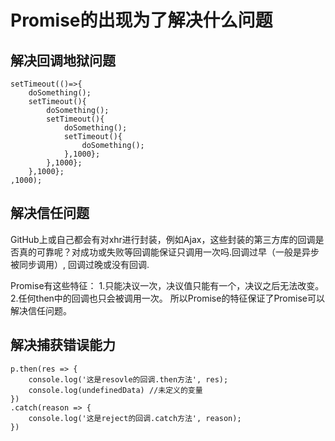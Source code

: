 # Promise的出现为了解决什么问题
## 解决回调地狱问题
```
setTimeout(()=>{
    doSomething();
    setTimeout(){
        doSomething();
        setTimeout(){
            doSomething();
            setTimeout(){
                doSomething();
            },1000};
        },1000};
    },1000};
,1000);
```
## 解决信任问题
GitHub上或自己都会有对xhr进行封装，例如Ajax，这些封装的第三方库的回调是否真的可靠呢？对成功或失败等回调能保证只调用一次吗.回调过早（一般是异步被同步调用）, 回调过晚或没有回调.

Promise有这些特征：
1.只能决议一次，决议值只能有一个，决议之后无法改变。
2.任何then中的回调也只会被调用一次。
所以Promise的特征保证了Promise可以解决信任问题。
## 解决捕获错误能力

```
p.then(res => {
    console.log('这是resovle的回调.then方法', res);
    console.log(undefinedData) //未定义的变量
})
.catch(reason => {
    console.log('这是reject的回调.catch方法', reason);
})
```